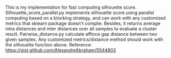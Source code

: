 This is my implementation for fast computing silhouette score.
Silhouette_score_parallel.py implements silhouette score using parallel computing based on a blocking strategy, and can work with any customized metrics that sklearn package doesn't complie. Besides, it returns average intra distances and inter distances over all samples to evaluate a cluster result.
Pairwise_distance.py calculate affince gap distance between two given samples. Any customized metrics/distance method should work with the silhouette function above.
Reference: https://gist.github.com/AlexandreAbraham/5544803
